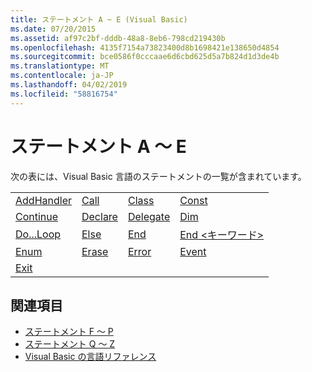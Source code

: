 ```yaml
---
title: ステートメント A ~ E (Visual Basic)
ms.date: 07/20/2015
ms.assetid: af97c2bf-dddb-48a8-8eb6-798cd219430b
ms.openlocfilehash: 4135f7154a73823400d8b1698421e138650d4854
ms.sourcegitcommit: bce0586f0cccaae6d6cbd625d5a7b824d1d3de4b
ms.translationtype: MT
ms.contentlocale: ja-JP
ms.lasthandoff: 04/02/2019
ms.locfileid: "58816754"
---
```

# <a name="a-e-statements"></a>ステートメント A ～ E
次の表には、Visual Basic 言語のステートメントの一覧が含まれています。  
  
|||||  
|---|---|---|---|  
|[AddHandler](../../../visual-basic/language-reference/statements/addhandler-statement.md)|[Call](../../../visual-basic/language-reference/statements/call-statement.md)|[Class](../../../visual-basic/language-reference/statements/class-statement.md)|[Const](../../../visual-basic/language-reference/statements/const-statement.md)|  
|[Continue](../../../visual-basic/language-reference/statements/continue-statement.md)|[Declare](../../../visual-basic/language-reference/statements/declare-statement.md)|[Delegate](../../../visual-basic/language-reference/statements/delegate-statement.md)|[Dim](../../../visual-basic/language-reference/statements/dim-statement.md)|  
|[Do...Loop](../../../visual-basic/language-reference/statements/do-loop-statement.md)|[Else](../../../visual-basic/language-reference/statements/else-statement.md)|[End](../../../visual-basic/language-reference/statements/end-statement.md)|[End \<キーワード>](../../../visual-basic/language-reference/statements/end-keyword-statement.md)|  
|[Enum](../../../visual-basic/language-reference/statements/enum-statement.md)|[Erase](../../../visual-basic/language-reference/statements/erase-statement.md)|[Error](../../../visual-basic/language-reference/statements/error-statement.md)|[Event](../../../visual-basic/language-reference/statements/event-statement.md)|  
|[Exit](../../../visual-basic/language-reference/statements/exit-statement.md)||||  
  
## <a name="see-also"></a>関連項目

- [ステートメント F ～ P](../../../visual-basic/language-reference/statements/f-p-statements.md)
- [ステートメント Q ～ Z](../../../visual-basic/language-reference/statements/q-z-statements.md)
- [Visual Basic の言語リファレンス](../../../visual-basic/language-reference/index.md)

